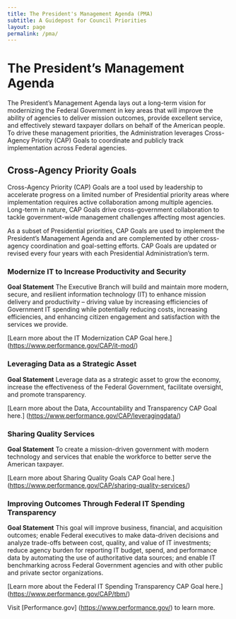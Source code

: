 ```yaml
---
title: The President's Management Agenda (PMA)
subtitle: A Guidepost for Council Priorities
layout: page
permalink: /pma/
---
```


# The President’s Management Agenda #

The President’s Management Agenda lays out a long-term vision for modernizing the Federal Government in key areas that will improve the ability of agencies to deliver mission outcomes, provide excellent service, and effectively steward taxpayer dollars on behalf of the American people. To drive these management priorities, the Administration leverages Cross-Agency Priority (CAP) Goals to coordinate and publicly track implementation across Federal agencies.

## Cross-Agency Priority Goals ##

Cross-Agency Priority (CAP) Goals are a tool used by leadership to accelerate progress on a limited number of Presidential priority areas where implementation requires active collaboration among multiple agencies. Long-term in nature, CAP Goals drive cross-government collaboration to tackle government-wide management challenges affecting most agencies.

As a subset of Presidential priorities, CAP Goals are used to implement the President’s Management Agenda and are complemented by other cross-agency coordination and goal-setting efforts. CAP Goals are updated or revised every four years with each Presidential Administration’s term.

### Modernize IT to Increase Productivity and Security ###

**Goal Statement**
The Executive Branch will build and maintain more modern, secure, and resilient information technology (IT) to enhance mission delivery and productivity – driving value by increasing efficiencies of Government IT spending while potentially reducing costs, increasing efficiencies, and enhancing citizen engagement and satisfaction with the services we provide.

[Learn more about the IT Modernization CAP Goal here.] (https://www.performance.gov/CAP/it-mod/)


### Leveraging Data as a Strategic Asset ###

**Goal Statement**
Leverage data as a strategic asset to grow the economy, increase the effectiveness of the Federal Government, facilitate oversight, and promote transparency.
 
[Learn more about the Data, Accountability and Transparency CAP Goal here.] (https://www.performance.gov/CAP/leveragingdata/)

### Sharing Quality Services ###

**Goal Statement**
To create a mission-driven government with modern technology and services that enable the workforce to better serve the American taxpayer.

[Learn more about Sharing Quality Goals CAP Goal here.] (https://www.performance.gov/CAP/sharing-quality-services/)

### Improving Outcomes Through Federal IT Spending Transparency ###

**Goal Statement**
This goal will improve business, financial, and acquisition outcomes; enable Federal executives to make data-driven decisions and analyze trade-offs between cost, quality, and value of IT investments; reduce agency burden for reporting IT budget, spend, and performance data by automating the use of authoritative data sources; and enable IT benchmarking across Federal Government agencies and with other public and private sector organizations.

[Learn more about the Federal IT Spending Transparency CAP Goal here.] (https://www.performance.gov/CAP/tbm/)

Visit [Performance.gov] (https://www.performance.gov/) to learn more.
